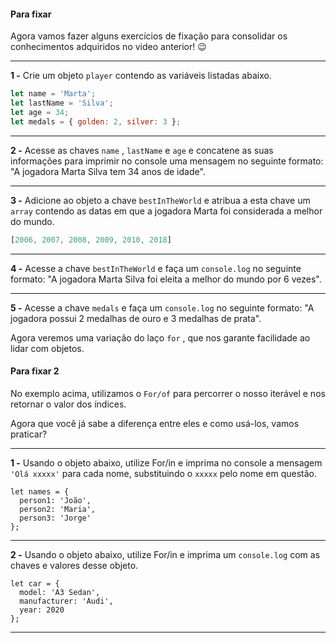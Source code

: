 #### Para fixar

Agora vamos fazer alguns exercícios de fixação para consolidar os conhecimentos adquiridos no video anterior! 😉

----------

**1 -** Crie um objeto  `player`  contendo as variáveis listadas abaixo.


```javascript
let name = 'Marta';
let lastName = 'Silva';
let age = 34;
let medals = { golden: 2, silver: 3 };
```

----------

**2 -** Acesse as chaves  `name`  ,  `lastName`  e  `age`  e concatene as suas informações para imprimir no console uma mensagem no seguinte formato: "A jogadora Marta Silva tem 34 anos de idade".

----------

**3 -** Adicione ao objeto a chave  `bestInTheWorld`  e atribua a esta chave um  `array`  contendo as datas em que a jogadora Marta foi considerada a melhor do mundo.


```javascript
[2006, 2007, 2008, 2009, 2010, 2018]
```

----------

**4 -** Acesse a chave  `bestInTheWorld`  e faça um  `console.log`  no seguinte formato: "A jogadora Marta Silva foi eleita a melhor do mundo por 6 vezes".

----------

**5 -** Acesse a chave  `medals`  e faça um  `console.log`  no seguinte formato: "A jogadora possui 2 medalhas de ouro e 3 medalhas de prata".

Agora veremos uma variação do laço  `for`  , que nos garante facilidade ao lidar com objetos.



#### Para fixar 2

No exemplo acima, utilizamos o  `For/of`  para percorrer o nosso iterável e nos retornar o valor dos índices.

Agora que você já sabe a diferença entre eles e como usá-los, vamos praticar?

----------

**1 -** Usando o objeto abaixo, utilize For/in e imprima no console a mensagem  `'Olá xxxxx'`  para cada nome, substituindo o  `xxxxx`  pelo nome em questão.


```shell
let names = {
  person1: 'João',
  person2: 'Maria',
  person3: 'Jorge' 
};
```

----------

**2 -** Usando o objeto abaixo, utilize For/in e imprima um  `console.log`  com as chaves e valores desse objeto.


```shell
let car = {
  model: 'A3 Sedan',
  manufacturer: 'Audi',
  year: 2020
};
```

----------
